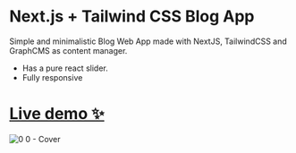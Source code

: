 # Next.js + Tailwind CSS Blog App

Simple and minimalistic Blog Web App made with NextJS, TailwindCSS and GraphCMS as content manager.
- Has a pure react slider.
- Fully responsive

<h1><a href="vnblog.vercel.app">Live demo ✨</a></h1>

![0 0 - Cover](https://user-images.githubusercontent.com/89883616/146710358-d019b269-6f2d-4fa8-a49c-e699413b0123.png)
